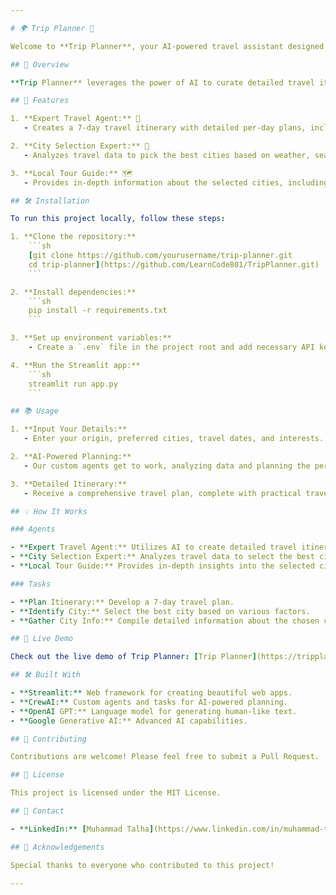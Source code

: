 ```yaml
---

# 🌍 Trip Planner 🚀

Welcome to **Trip Planner**, your AI-powered travel assistant designed to help you plan the perfect trip with ease and precision.

## 📝 Overview

**Trip Planner** leverages the power of AI to curate detailed travel itineraries, select ideal destinations, and provide local insights. Whether you're planning a weekend getaway or a long vacation, Trip Planner has got you covered!

## 🎯 Features

1. **Expert Travel Agent:** 🏨
   - Creates a 7-day travel itinerary with detailed per-day plans, including budget, packing suggestions, and safety tips.

2. **City Selection Expert:** 🌆
   - Analyzes travel data to pick the best cities based on weather, season, prices, and traveler interests.

3. **Local Tour Guide:** 🗺️
   - Provides in-depth information about the selected cities, including key attractions, local customs, and special events.

## 🛠️ Installation

To run this project locally, follow these steps:

1. **Clone the repository:**
    ```sh
    [git clone https://github.com/yourusername/trip-planner.git
    cd trip-planner](https://github.com/LearnCode801/TripPlanner.git)
    ```

2. **Install dependencies:**
    ```sh
    pip install -r requirements.txt
    ```

3. **Set up environment variables:**
    - Create a `.env` file in the project root and add necessary API keys and configuration.

4. **Run the Streamlit app:**
    ```sh
    streamlit run app.py
    ```

## 📚 Usage

1. **Input Your Details:**
   - Enter your origin, preferred cities, travel dates, and interests.

2. **AI-Powered Planning:**
   - Our custom agents get to work, analyzing data and planning the perfect trip tailored to your preferences.

3. **Detailed Itinerary:**
   - Receive a comprehensive travel plan, complete with practical travel advice, hotel and restaurant recommendations, and activity suggestions.

## 💡 How It Works

### Agents

- **Expert Travel Agent:** Utilizes AI to create detailed travel itineraries.
- **City Selection Expert:** Analyzes travel data to select the best cities.
- **Local Tour Guide:** Provides in-depth insights into the selected cities.

### Tasks

- **Plan Itinerary:** Develop a 7-day travel plan.
- **Identify City:** Select the best city based on various factors.
- **Gather City Info:** Compile detailed information about the chosen city.

## 🔗 Live Demo

Check out the live demo of Trip Planner: [Trip Planner](https://tripplanner-infcuozcjrf6yhsxa3krzi.streamlit.app/)

## 🛠️ Built With

- **Streamlit:** Web framework for creating beautiful web apps.
- **CrewAI:** Custom agents and tasks for AI-powered planning.
- **OpenAI GPT:** Language model for generating human-like text.
- **Google Generative AI:** Advanced AI capabilities.

## 🤝 Contributing

Contributions are welcome! Please feel free to submit a Pull Request.

## 📝 License

This project is licensed under the MIT License.

## 📧 Contact

- **LinkedIn:** [Muhammad Talha](https://www.linkedin.com/in/muhammad-talha-806126234/)

## 🎉 Acknowledgements

Special thanks to everyone who contributed to this project!

---
```


